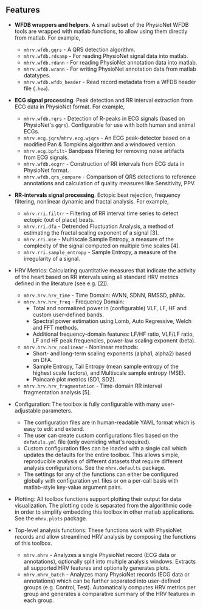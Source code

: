 
## Features

- **WFDB wrappers and helpers**. A small subset of the PhysioNet WFDB tools are
  wrapped with matlab functions, to allow using them directly from matlab. For
  example,
    * `mhrv.wfdb.gqrs` - A QRS detection algorithm.
    * `mhrv.wfdb.rdsamp` - For reading PhysioNet signal data into matlab.
    * `mhrv.wfdb.rdann` - For reading PhysioNet annotation data into matlab.
    * `mhrv.wfdb.wrann` - For writing PhysioNet annotation data from matlab datatypes.
    * `mhrv.wfdb.wfdb_header` - Read record metadata from a WFDB header file (`.hea`).

- **ECG signal processing**. Peak detection and RR interval extraction from ECG data
  in PhysioNet format. For example,
    * `mhrv.wfdb.rqrs` - Detection of R-peaks in ECG signals (based on PhysioNet's
      `gqrs`). Configurable for use with both human and animal ECGs.
    * `mhrv.ecg.jqrs`/`mhrv.ecg.wjqrs` - An ECG peak-detector based on a modified Pan & Tompkins
      algorithm and a windowed version.
    * `mhrv.ecg.bpfilt`- Bandpass filtering for removing noise artifacts from ECG
      signals.
    * `mhrv.wfdb.ecgrr` - Construction of RR intervals from ECG data in PhysioNet format.
    * `mhrv.wfdb.qrs_compare` - Comparison of QRS detections to reference annotations and
      calculation of quality measures like Sensitivity, PPV.

- **RR-intervals signal processing**. Ectopic beat rejection, frequency filtering,
  nonlinear dynamic and fractal analysis. For example,
    * `mhrv.rri.filtrr` - Filtering of RR interval time series to detect ectopic (out of
      place) beats.
    * `mhrv.rri.dfa` - Detrended Fluctuation Analysis, a method of estimating the fractal
      scaling exponent of a signal [3].
    * `mhrv.rri.mse` - Multiscale Sample Entropy, a measure of the complexity of the
      signal computed on multiple time scales [4].
    * `mhrv.rri.sample_entropy` - Sample Entropy, a measure of the irregularity of a signal.

* HRV Metrics: Calculating quantitative measures that indicate the activity of
    the heart based on RR intervals using all standard HRV metrics defined in
    the literature (see e.g. [2]).
    * `mhrv.hrv.hrv_time` - Time Domain: AVNN, SDNN, RMSSD, pNNx.
    * `mhrv.hrv.hrv_freq` - Frequency Domain:
        * Total and normalized power in (configurable) VLF, LF, HF and custom
          user-defined bands.
        * Spectral power estimation using Lomb, Auto Regressive, Welch and FFT methods.
        * Additional frequency-domain features: LF/HF ratio, VLF/LF ratio, LF and HF peak
          frequencies, power-law scaling exponent (beta).
    * `mhrv.hrv.hrv_nonlinear` - Nonlinear methods:
        * Short- and long-term scaling exponents (alpha1, alpha2) based on DFA.
        * Sample Entropy, Tail Entropy (mean sample entropy of the highest scale factors), and Multiscale sample entropy (MSE).
        * Poincaré plot metrics (SD1, SD2).
    * `mhrv.hrv.hrv_fragmentation` - Time-domain RR interval fragmentation analysis [5].

* Configuration: The toolbox is fully configurable with many user-adjustable
  parameters.
    * The configuration files are in human-readable YAML format which
      is easy to edit and extend.
    * The user can create custom configurations files based on the
      `defatuls.yml` file (only overriding what's required).
    * Custom configuration files can be loaded with a single call which updates
      the defaults for the entire toolbox. This allows simple, reproducible
      analysis of different datasets that require different analysis
      configurations. See the `mhrv.defaults` package.
    * The settings for any of the functions can either be configured globally
      with configuration `yml` files or on a per-call basis with matlab-style
      key-value argument pairs.

* Plotting: All toolbox functions support plotting their output for data
  visualization. The plotting code is separated from the algorithmic code in
  order to simplify embedding this toolbox in other matlab applications.
  See the `mhrv.plots` package.

* Top-level analysis functions: These functions work with PhysioNet records and
  allow streamlined HRV analysis by composing the functions of this toolbox.
    * `mhrv.mhrv` - Analyzes a single PhysioNet record (ECG data or annotations),
      optionally split into multiple analysis windows.  Extracts all
      supported HRV features and optionally generates plots.
    * `mhrv.mhrv_batch` - Analyzes many PhysioNet records (ECG data or annotations) which
      can be further separated into user-defined groups (e.g. Control, Test).
      Automatically computes HRV metrics per group and generates a comparative
      summary of the HRV features in each group.
